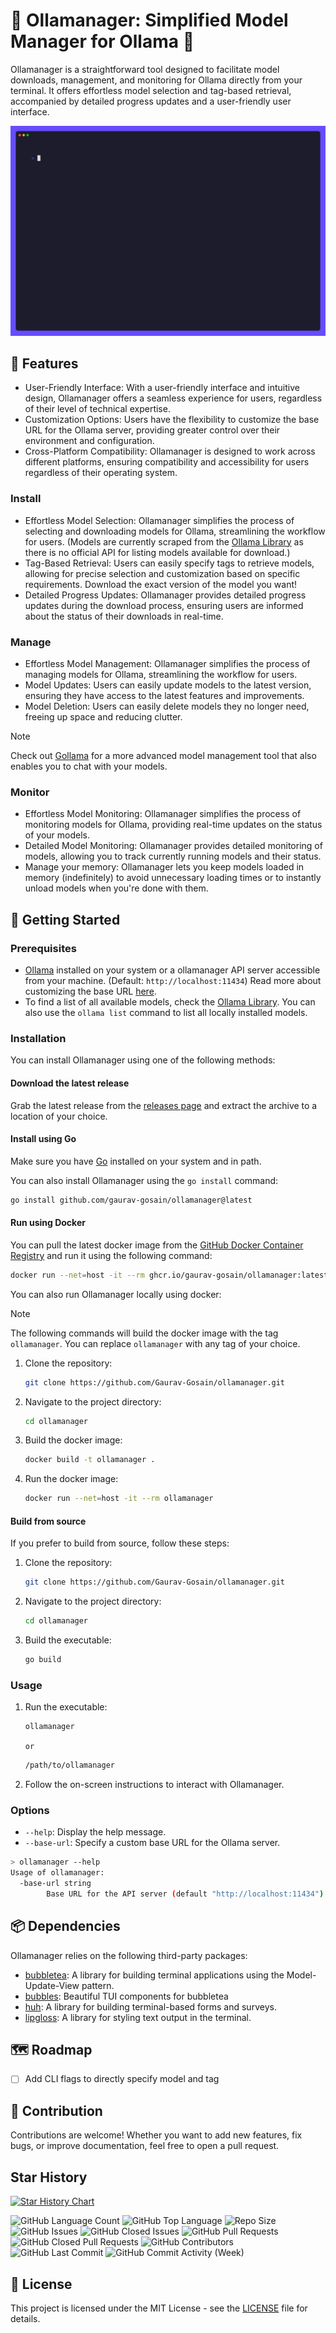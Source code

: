 # 📁 Ollamanager: Simplified Model Manager for Ollama 🦙

Ollamanager is a straightforward tool designed to facilitate model downloads,
management, and monitoring for Ollama directly from your terminal.
It offers effortless model selection and tag-based retrieval, accompanied by detailed
progress updates and a user-friendly user interface.

![Ollamanager Demo](demo/ollamanager.gif)

## 🌟 Features

- User-Friendly Interface: With a user-friendly interface and intuitive design,
  Ollamanager offers a seamless experience for users, regardless of their level
  of technical expertise.
- Customization Options: Users have the flexibility to customize the base URL
  for the Ollama server, providing greater control over their environment and
  configuration.
- Cross-Platform Compatibility: Ollamanager is designed to work across
  different platforms, ensuring compatibility and accessibility for users
  regardless of their operating system.

### Install

- Effortless Model Selection: Ollamanager simplifies the process of selecting
  and downloading models for Ollama, streamlining the workflow for users.
  (Models are currently scraped from the [Ollama
  Library](https://ollama.com/library) as there is no official
  API for listing models available for download.)
- Tag-Based Retrieval: Users can easily specify tags to retrieve models,
  allowing for precise selection and customization based on specific
  requirements. Download the exact version of the model you want!
- Detailed Progress Updates: Ollamanager provides detailed progress updates
  during the download process, ensuring users are informed about the status of
  their downloads in real-time.

### Manage

- Effortless Model Management: Ollamanager simplifies the process of managing
  models for Ollama, streamlining the workflow for users.
- Model Updates: Users can easily update models to the latest version, ensuring
  they have access to the latest features and improvements.
- Model Deletion: Users can easily delete models they no longer need, freeing up
  space and reducing clutter.

> [!NOTE]
> Check out [Gollama](https://github.com/Gaurav-Gosain/gollama) for a more
> advanced model management tool that also enables you to chat with your
> models.

### Monitor

- Effortless Model Monitoring: Ollamanager simplifies the process of monitoring
  models for Ollama, providing real-time updates on the status of your models.
- Detailed Model Monitoring: Ollamanager provides detailed monitoring of models,
  allowing you to track currently running models and their status.
- Manage your memory: Ollamanager lets you keep models loaded in memory
  (indefinitely) to avoid unnecessary loading times or to instantly unload
  models when you're done with them.

## 🚀 Getting Started

### Prerequisites

- [Ollama](https://ollama.com/) installed on your system or a ollamanager API server
  accessible from your machine. (Default: `http://localhost:11434`)
  Read more about customizing the base URL [here](#options).
- To find a list of all available models,
  check the [Ollama Library](https://ollama.com/library/).
  You can also use the `ollama list` command to list all locally installed models.

### Installation

You can install Ollamanager using one of the following methods:

#### Download the latest release

Grab the latest release from the
[releases page](https://github.com/Gaurav-Gosain/ollamanager/releases) and extract
the archive to a location of your choice.

#### Install using Go

Make sure you have [Go](https://go.dev/) installed on your system and in path.

You can also install Ollamanager using the `go install` command:

```bash
go install github.com/gaurav-gosain/ollamanager@latest
```

#### Run using Docker

You can pull the latest docker image from the
[GitHub Docker Container Registry](https://github.com/Gaurav-Gosain/ollamanager/pkgs/container/ollamanager)
and run it using the following command:

```bash
docker run --net=host -it --rm ghcr.io/gaurav-gosain/ollamanager:latest
```

You can also run Ollamanager locally using docker:

> [!NOTE]
> The following commands will build the docker image with the tag `ollamanager`.
> You can replace `ollamanager` with any tag of your choice.

1. Clone the repository:

   ```bash
   git clone https://github.com/Gaurav-Gosain/ollamanager.git
   ```

2. Navigate to the project directory:

   ```bash
   cd ollamanager
   ```

3. Build the docker image:

   ```bash
   docker build -t ollamanager .
   ```

4. Run the docker image:

   ```bash
   docker run --net=host -it --rm ollamanager
   ```

#### Build from source

If you prefer to build from source, follow these steps:

1. Clone the repository:

   ```bash
   git clone https://github.com/Gaurav-Gosain/ollamanager.git
   ```

2. Navigate to the project directory:

   ```bash
   cd ollamanager
   ```

3. Build the executable:

   ```bash
   go build
   ```

### Usage

1. Run the executable:

   ```bash
   ollamanager
   ```

   `or`

   ```bash
   /path/to/ollamanager
   ```

2. Follow the on-screen instructions to interact with Ollamanager.

### Options

- `--help`: Display the help message.
- `--base-url`: Specify a custom base URL for the Ollama server.

```bash
> ollamanager --help
Usage of ollamanager:
  -base-url string
        Base URL for the API server (default "http://localhost:11434")
```

## 📦 Dependencies

Ollamanager relies on the following third-party packages:

- [bubbletea](https://github.com/charmbracelet/bubbletea):
  A library for building terminal applications using the Model-Update-View pattern.
- [bubbles](https://github.com/charmbracelet/bubbles):
  Beautiful TUI components for bubbletea
- [huh](https://github.com/charmbracelet/huh):
  A library for building terminal-based forms and surveys.
- [lipgloss](https://github.com/charmbracelet/lipgloss):
  A library for styling text output in the terminal.

## 🗺️ Roadmap

- [ ] Add CLI flags to directly specify model and tag

## 🤝 Contribution

Contributions are welcome! Whether you want to add new features,
fix bugs, or improve documentation, feel free to open a pull request.

## Star History

[![Star History Chart](https://api.star-history.com/svg?repos=Gaurav-Gosain/ollamanager&type=Date&theme=dark)](https://star-history.com/#Gaurav-Gosain/ollamanager&Date)

![GitHub Language Count](https://img.shields.io/github/languages/count/Gaurav-Gosain/ollamanager)
![GitHub Top Language](https://img.shields.io/github/languages/top/Gaurav-Gosain/ollamanager)
![Repo Size](https://img.shields.io/github/repo-size/Gaurav-Gosain/ollamanager)
![GitHub Issues](https://img.shields.io/github/issues/Gaurav-Gosain/ollamanager)
![GitHub Closed Issues](https://img.shields.io/github/issues-closed/Gaurav-Gosain/ollamanager)
![GitHub Pull Requests](https://img.shields.io/github/issues-pr/Gaurav-Gosain/ollamanager)
![GitHub Closed Pull Requests](https://img.shields.io/github/issues-pr-closed/Gaurav-Gosain/ollamanager)
![GitHub Contributors](https://img.shields.io/github/contributors/Gaurav-Gosain/ollamanager)
![GitHub Last Commit](https://img.shields.io/github/last-commit/Gaurav-Gosain/ollamanager)
![GitHub Commit Activity (Week)](https://img.shields.io/github/commit-activity/w/Gaurav-Gosain/ollamanager)

## 📜 License

This project is licensed under the MIT License -
see the [LICENSE](LICENSE) file for details.
